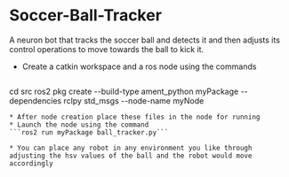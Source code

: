 # Soccer-Ball-Tracker
A neuron bot that tracks the soccer ball and detects it  and then adjusts its control operations to move towards the ball to kick it.

* Create a catkin workspace and a ros node using the commands
  ```mkdir –p myWorkspace/src
cd src
ros2 pkg create --build-type ament_python myPackage --dependencies rclpy std_msgs --node-name myNode
```
* After node creation place these files in the node for running
* Launch the node using the command
```ros2 run myPackage ball_tracker.py```

* You can place any robot in any environment you like through adjusting the hsv values of the ball and the robot would move accordingly

